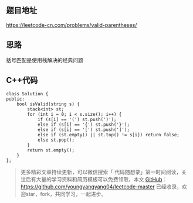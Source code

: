## 题目地址 
https://leetcode-cn.com/problems/valid-parentheses/

## 思路 

括号匹配是使用栈解决的经典问题

## C++代码

```
class Solution {
public:
    bool isValid(string s) {
        stack<int> st;
        for (int i = 0; i < s.size(); i++) {
            if (s[i] == '(') st.push(')');
            else if (s[i] == '{') st.push('}');
            else if (s[i] == '[') st.push(']');
            else if (st.empty() || st.top() != s[i]) return false;
            else st.pop();
        }
        return st.empty();
    }
};
```
> 更多精彩文章持续更新，可以微信搜索「 代码随想录」第一时间阅读，关注后有大量的学习资料和简历模板可以免费领取，本文  [GitHub](https://github.com/youngyangyang04/leetcode-master )：https://github.com/youngyangyang04/leetcode-master 已经收录，欢迎star，fork，共同学习，一起进步。
